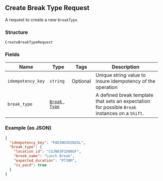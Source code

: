 ## Create Break Type Request

A request to create a new `BreakType`

### Structure

`CreateBreakTypeRequest`

### Fields

| Name | Type | Tags | Description |
|  --- | --- | --- | --- |
| `idempotency_key` | `string` | Optional | Unique string value to insure idempotency of the operation |
| `break_type` | [`Break Type`](/doc/models/break-type.md) |  | A defined break template that sets an expectation for possible `Break` <br>instances on a `Shift`. |

### Example (as JSON)

```json
{
  "idempotency_key": "PAD3NG5KSN2GL",
  "break_type": {
    "location_id": "CGJN03P1D08GF",
    "break_name": "Lunch Break",
    "expected_duration": "PT30M",
    "is_paid": true
  }
}
```

